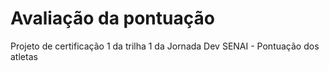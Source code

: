 # Avaliação da pontuação
Projeto de certificação 1 da trilha 1 da Jornada Dev SENAI - Pontuação dos atletas
